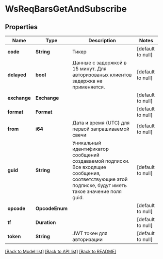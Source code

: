 # WsReqBarsGetAndSubscribe

## Properties
Name | Type | Description | Notes
------------ | ------------- | ------------- | -------------
**code** | **String** | Тикер | [default to null]
**delayed** | **bool** | Данные c задержкой в 15 минут. Для авторизованых клиентов задержка не применяется. | [default to null]
**exchange** | **Exchange** |  | [default to null]
**format** | **Format** |  | [default to null]
**from** | **i64** | Дата и время (UTC) для первой запрашиваемой свечи | [default to null]
**guid** | **String** | Уникальный идентификатор сообщений создаваемой подписки. Все входящие сообщения, соответствующие этой подписке, будут иметь такое значение поля guid. | [default to null]
**opcode** | **OpcodeEnum** |  | [default to null]
**tf** | **Duration** |  | [default to null]
**token** | **String** | JWT токен для авторизации | [default to null]

[[Back to Model list]](../README.md#documentation-for-models) [[Back to API list]](../README.md#documentation-for-api-endpoints) [[Back to README]](../README.md)

